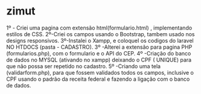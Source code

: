 # zimut
1º - Criei uma pagina com extensão html(formulario.html) , implementando estilos de CSS.
2º-Criei os campos usando o Bootstrap, tambem usado nos designs responsivos.
3º-Instalei o Xampp, e  coloqueI os codigos do laravel NO HTDOCS (pasta - CADASTRO).
3º -Alterei a extensão para pagina PHP (formularios.php),  com o formulario e o API do CEP.
4º -Criação do banco de dados no MYSQL (ativando no xampp) deixando o CPF ( UNIQUE) para que não possa ser repetido no cadastro.
5º -Criando uma tela (validarform.php), para que fossem validados todos os campos, inclusive o CPF usando o padrão da receita federal e fazendo a ligação com o banco de dados.
